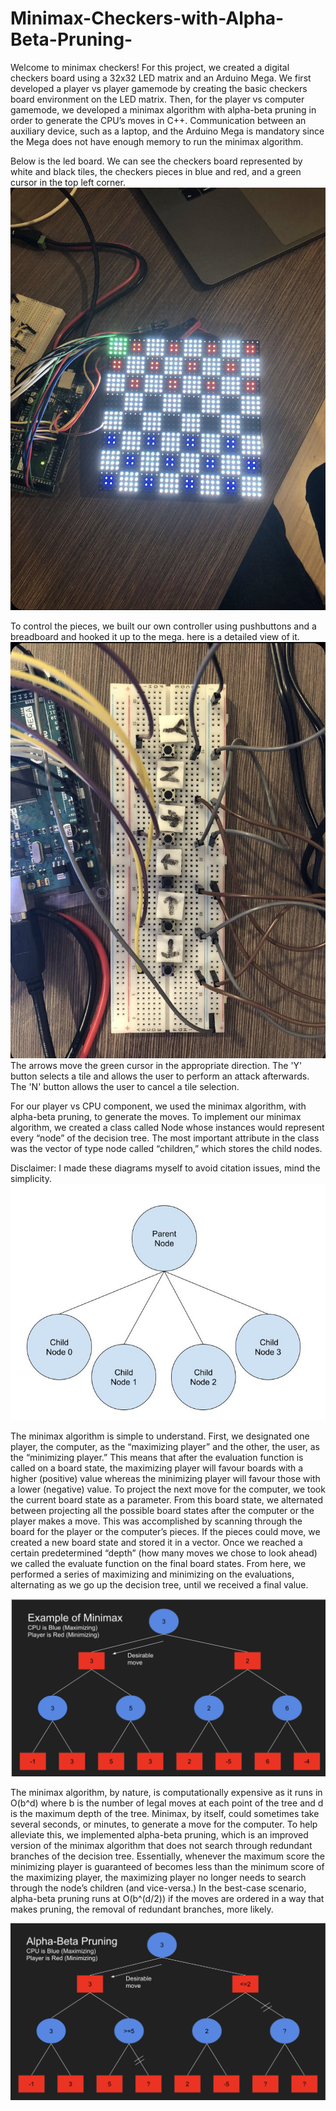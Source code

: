 # Minimax-Checkers-with-Alpha-Beta-Pruning-

Welcome to minimax checkers! For this project, we created a digital checkers board using a 32x32 LED matrix and an Arduino Mega. We first developed a player vs player gamemode by creating the basic checkers board environment on the LED matrix. Then, for the player vs computer gamemode, we developed a minimax algorithm with alpha-beta pruning in order to generate the CPU’s moves in C++. Communication between an auxiliary device, such as a laptop, and the Arduino Mega is mandatory since the Mega does not have enough memory to run the minimax algorithm.

Below is the led board. We can see the checkers board represented by white and black tiles, the checkers pieces in blue and red, and a green cursor in the top left corner.
![Board](./IMG_0258.jpg)

To control the pieces, we built our own controller using pushbuttons and a breadboard and hooked it up to the mega. here is a detailed view of it.
![Board](./IMG_0259.jpg)
The arrows move the green cursor in the appropriate direction. The 'Y' button selects a tile and allows the user to perform an attack afterwards. The 'N' button allows the user to cancel a tile selection.

For our player vs CPU component, we used the minimax algorithm, with alpha-beta pruning, to generate the moves. To implement our minimax algorithm, we created a class called Node whose instances would represent every “node” of the decision tree. The most important attribute in the class was the vector of type node called “children,” which stores the child nodes.

Disclaimer: I made these diagrams myself to avoid citation issues, mind the simplicity.
![Board](./nodeParentChild.jpg)

The minimax algorithm is simple to understand. First, we designated one player, the computer, as the “maximizing player” and the other, the user, as the “minimizing player.” This means that after the evaluation function is called on a board state, the maximizing player will favour boards with a higher (positive) value whereas the minimizing player will favour those with a lower (negative) value. To project the next move for the computer, we took the current board state as a parameter. From this board state, we alternated between projecting all the possible board states after the computer or the player makes a move. This was accomplished by scanning through the board for the player or the computer’s pieces. If the pieces could move, we created a new board state and stored it in a vector. Once we reached a certain predetermined “depth” (how many moves we chose to look ahead) we called the evaluate function on the final board states. From here, we performed a series of maximizing and minimizing on the evaluations, alternating as we go up the decision tree, until we received a final value. 

![Board](./decisionTreeNoABP.png)

The minimax algorithm, by nature, is computationally expensive as it runs in O(b^d) where b is the number of legal moves at each point of the tree and d is the maximum depth of the tree. Minimax, by itself, could sometimes take several seconds, or minutes, to generate a move for the computer. To help alleviate this, we implemented alpha-beta pruning, which is an improved version of the minimax algorithm that does not search through redundant branches of the decision tree. Essentially, whenever the maximum score the minimizing player is guaranteed of becomes less than the minimum score of the maximizing player, the maximizing player no longer needs to search through the node’s children (and vice-versa.) In the best-case scenario, alpha-beta pruning runs at O(b^(d/2)) if the moves are ordered in a way that makes pruning, the removal of redundant branches, more likely. 

![Board](./decisionTreeABP.png)
